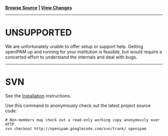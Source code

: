 **[Browse Source](http://code.google.com/p/openipam/source/browse/) | [View Changes](http://code.google.com/p/openipam/source/list)**


---

# UNSUPPORTED #
We are unfortunately unable to offer setup or support help. Getting openIPAM up and running for your institution is feasible, but would require a concerted effort to understand the internals and deal with bugs.

---


# SVN #

See the [Installation](Installation.md) instructions.

Use this command to anonymously check out the latest project source code:
```
# Non-members may check out a read-only working copy anonymously over HTTP.
svn checkout http://openipam.googlecode.com/svn/trunk/ openipam
```